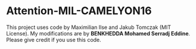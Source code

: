# Attention-MIL-CAMELYON16

This project uses code by Maximilian Ilse and Jakub Tomczak (MIT License).
My modifications are by **BENKHEDDA Mohamed Serradj Eddine**.
Please give credit if you use this code.
